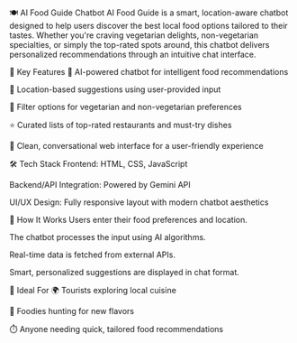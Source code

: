 🍽️ AI Food Guide Chatbot
AI Food Guide is a smart, location-aware chatbot designed to help users discover the best local food options tailored to their tastes. Whether you're craving vegetarian delights, non-vegetarian specialties, or simply the top-rated spots around, this chatbot delivers personalized recommendations through an intuitive chat interface.

🌟 Key Features
🧠 AI-powered chatbot for intelligent food recommendations

📍 Location-based suggestions using user-provided input

🍛 Filter options for vegetarian and non-vegetarian preferences

⭐ Curated lists of top-rated restaurants and must-try dishes

💬 Clean, conversational web interface for a user-friendly experience

🛠️ Tech Stack
Frontend: HTML, CSS, JavaScript

Backend/API Integration: Powered by Gemini API

UI/UX Design: Fully responsive layout with modern chatbot aesthetics

🚀 How It Works
Users enter their food preferences and location.

The chatbot processes the input using AI algorithms.

Real-time data is fetched from external APIs.

Smart, personalized suggestions are displayed in chat format.

📌 Ideal For
🌍 Tourists exploring local cuisine

🍴 Foodies hunting for new flavors

⏱️ Anyone needing quick, tailored food recommendations

